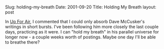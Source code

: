 Slug: holding-my-breath
Date: 2001-09-20
Title: Holding My Breath
layout: post

In <a href="http://www.redmonk.net/683">Up For Air</a>, I commented that I could only absorb Dave McCusker&#39;s writings in short bursts. I&#39;ve been following him more closely the last couple days, practicing as it were. I can &quot;hold my breath&quot; in his parallel universe for longer now - a couple weeks worth of postings. Maybe one day I&#39;ll be able to breathe there?
